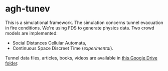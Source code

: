 agh-tunev
=========

This is a simulational framework. The simulation concerns tunnel evacuation in fire conditions. We're using FDS to generate physics data. Two crowd models are implemented:

* Social Distances Cellular Automata,
* Continuous Space Discreet Time (*experimental*).

Tunnel data files, articles, books, videos are available in [this Google Drive folder](https://drive.google.com/folderview?id=0B_i70p9NE-kpUFFjOGRtUXE4ams).
